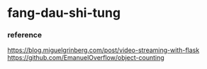 # fang-dau-shi-tung

### reference
https://blog.miguelgrinberg.com/post/video-streaming-with-flask
https://github.com/EmanuelOverflow/object-counting
